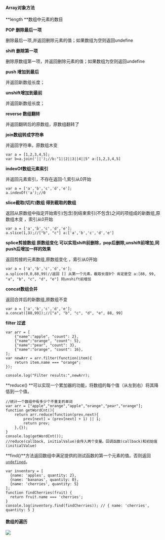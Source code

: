 #### Array对象方法

**length **数组中元素的数目

**POP 删除最后一项**

删除最后一项,并返回删除元素的值；如果数组为空则返回undefine

**shift 删除第一项**

删除原数组第一项，并返回删除元素的值；如果数组为空则返回undefine

**push 增加到最后**

并返回新数组长度；

**unshift增加到最前**

并返回新数组长度；

**reverse 数组翻转**

并返回翻转后的原数组，原数组翻转了

**join数组转成字符串**

并返回字符串，原数组木变

```
var a = [1,2,3,4,5]; 
var b=a.join('||');//b:"1||2||3||4||5" a:[1,2,3,4,5]
```

**indexOf数组元素索引**

并返回元素索引，不存在返回-1,索引从0开始

```
var a = ['a','b','c','d','e']; 
a.indexOf('a');//0
```

**slice截取\(切片\)数组 得到截取的数组**

返回从原数组中指定开始索引\(包含\)到结束索引\(不包含\)之间的项组成的新数组,原数组木变 ，索引从0开始

```
var a = ['a','b','c','d','e']; 
a.slice(1,3);//["b", "c"] a:['a','b','c','d','e']
```

**splice剪接数组 原数组变化 可以实现shift前删除，pop后删除,unshift前增加,同push后增加一样的效果**

返回剪接的元素数组,原数组变化 ，索引从0开始

```
var a = ['a','b','c','d','e'];
a.splice(0,0,88,99)//返回 [] 从第一个元素，截取长度0个 肯定是空 a:[88, 99, "a", "b", "c", "d", "e"] 同unshift前增加
```

**concat数组合并**

返回合并后的新数组,原数组不变

```
var a = ['a','b','c','d','e']; 
a.concat([88,99]);//["a", "b", "c", "d", "e", 88, 99]
```

**filter 过滤**

```
var arr = [
    {"name":"apple", "count": 2},
    {"name":"orange", "count": 5},
    {"name":"pear", "count": 3},
    {"name":"orange", "count": 16},
];
var newArr = arr.filter(function(item){
    return item.name === "orange";
});
 
console.log("Filter results:",newArr);
```

**reduce\(\) **可以实现一个累加器的功能，将数组的每个值（从左到右）将其降低到一个值。

```
//统计一个数组中有多少个不重复的单词
var arr = ["apple","orange","apple","orange","pear","orange"];
function getWordCnt(){
    return arr.reduce(function(prev,next){
        prev[next] = (prev[next] + 1) || 1;
        return prev;
    },{});
}
console.log(getWordCnt());
//reduce(callback, initialValue)会传入两个变量。回调函数(callback)和初始值(initialValue)
```

**find\(\)**方法返回数组中满足提供的测试函数的第一个元素的值。否则返回[`undefined`](https://developer.mozilla.org/zh-CN/docs/Web/JavaScript/Reference/Global_Objects/undefined)。

```
var inventory = [
  {name: 'apples', quantity: 2},
  {name: 'bananas', quantity: 0},
  {name: 'cherries', quantity: 5}
];
function findCherries(fruit) { 
  return fruit.name === 'cherries';
}
console.log(inventory.find(findCherries)); // { name: 'cherries', quantity: 5 }
```

  


#### 数组的遍历

![](https://pic4.zhimg.com/80/08235a5dafaaba6f9418704cba12fedd_hd.jpg)

